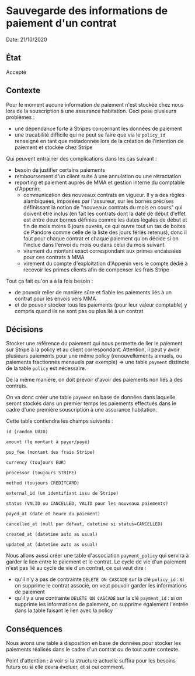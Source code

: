 # Sauvegarde des informations de paiement d'un contrat

Date: 21/10/2020

## État

Accepté

## Contexte

Pour le moment aucune information de paiement n'est stockée chez nous lors de la souscription à une assurance habitation.
Ceci pose plusieurs problèmes :
 - une dépendance forte à Stripes concernant les données de paiement
 - une tracabilité difficile qui ne peut se faire que via le `policy_id` renseigné en tant que métadonnée lors de la création de l'intention de paiement et stockée chez Stripe

Qui peuvent entrainer des complications dans les cas suivant :
 - besoin de justifier certains paiements
 - remboursement d'un client suite à une annulation ou une rétractation
 - reporting et paiement auprès de MMA et gestion interne du comptable d'Appenin:
    - communication des nouveaux contrats en vigueur. Il y a des règles alambiquées, imposées par l'assureur, sur les bornes précises définissant la notion de "nouveaux contrats du mois en cours" qui doivent être inclus (en fait les contrats dont la date de début d'effet est entre deux bornes définies comme les dates légales de début et fin de mois moins 6 jours ouvrés, ce qui ouvre tout un tas de boites de Pandore comme celle de la liste des jours fériés retenus), donc il faut pour chaque contrat et chaque paiement qu'on décide si on l'inclue dans l'envoi du mois ou dans celui du mois suivant
    - virement du montant exact correspondant aux primes encaissées pour ces contrats à MMA
    - virement du compte d'exploitation d'Appenin vers le compte dédié à recevoir les primes clients afin de compenser les frais Stripe

Tout ça fait qu'on a à la fois besoin :
 - de pouvoir relier de manière sûre et fiable les paiements liés à un contrat pour les envois vers MMA
 - et de pouvoir stocker tous les paiements (pour leur valeur comptable) y compris quand ils ne sont pas ou plus lié à un contrat

## Décisions

Stocker une référence du paiement qui nous permette de lier le paiement sur Stripe à la policy et au client correspondant.
Attention, il peut y avoir plusieurs paiements pour une même policy (renouvellements annuels, ou paiements fractionnés mensuels par exemple) => une table `payment` distincte de la table `policy` est nécessaire.

De la même manière, on doit prévoir d'avoir des paiements non liés à des contrats.

On va donc créer une table `payment` en base de données dans laquelle seront stockés dans un premier temps les paiements effectués dans le cadre d'une première souscription à une assurance habitation.

Cette table contiendra les champs suivants :

```
id (random UUID)

amount (le montant à payer/payé)

psp_fee (montant des frais Stripe)

currency (toujours EUR)

processor (toujours STRIPE)

method (toujours CREDITCARD)

external_id (un identifiant issu de Stripe)

status (VALID ou CANCELLED, VALID pour les nouveaux paiements)

payed_at (date et heure du paiement)

cancelled_at (null par défaut, datetime si status=CANCELLED)

created_at (datetime auto as usual)

updated_at (datetime auto as usual)
```

Nous allons aussi créer une table d'association `payment_policy` qui servira à garder le lien entre le paiement et le contrat.
Le cycle de vie d'un paiement n'est pas lié au cycle de vie d'un contrat, ce qui veut dire :
 - qu'il n'y a pas de contrainte `DELETE ON CASCADE` sur la clé `policy_id` : si on supprime le contrat associé, on veut pouvoir garder les informations de paiement
 - qu'il y a une contrainte `DELETE ON CASCADE` sur la clé `payment_id` : si on supprime les informations de paiement, on supprime également l'entrée dans la table faisant le lien avec la policy

## Conséquences

Nous avons une table à disposition en base de données pour stocker les paiements réalisés dans le cadre d'un contrat ou de tout autre contexte.

Point d'attention : à voir si la structure actuelle suffira pour les besoins futurs ou si elle devra évoluer, et si oui comment.
